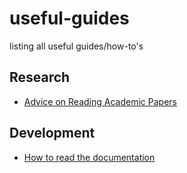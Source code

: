 # useful-guides
listing all useful guides/how-to's


## Research
- [Advice on Reading Academic Papers](https://userpages.umbc.edu/~akmassey/posts/2012-02-15-advice-on-reading-academic-papers.html)

## Development
- [How to read the documentation](https://how-to.dev/how-to-read-the-documentation)
